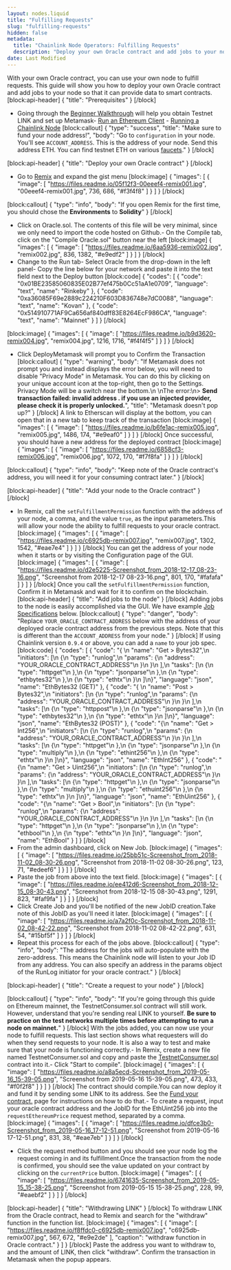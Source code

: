 ```yaml
---
layout: nodes.liquid
title: "Fulfilling Requests"
slug: "fulfilling-requests"
hidden: false
metadata: 
  title: "Chainlink Node Operators: Fulfilling Requests"
  description: "Deploy your own Oracle contract and add jobs to your node so that it can provide data to smart contracts."
date: Last Modified
---
```

With your own Oracle contract, you can use your own node to fulfill requests. This guide will show you how to deploy your own Oracle contract and add jobs to your node so that it can provide data to smart contracts.
[block:api-header]
{
  "title": "Prerequisites"
}
[/block]
- Going through the [Beginner Walkthrough](doc:example-walkthrough) will help you obtain Testnet LINK and set up Metamask- [Run an Ethereum Client](doc:run-an-ethereum-client) - [Running a Chainlink Node](doc:running-a-chainlink-node)
[block:callout]
{
  "type": "success",
  "title": "Make sure to fund your node address!",
  "body": "Go to `configuration` in your node. You'll see `ACCOUNT_ADDRESS`. This is the address of your node. Send this address ETH. You can find testnet ETH on various [faucets](doc:link-token-contracts)."
}
[/block]

[block:api-header]
{
  "title": "Deploy your own Oracle contract"
}
[/block]
- Go to <a href="https://remix.ethereum.org/#gist=03a079b9055f42d993d0066d6f454c6f&optimize=true&version=soljson-v0.4.24+commit.e67f0147.js" target="_blank" rel="noreferrer, noopener">Remix</a> and expand the gist menu
[block:image]
{
  "images": [
    {
      "image": [
        "https://files.readme.io/05f12f3-00eeef4-remix001.jpg",
        "00eeef4-remix001.jpg",
        736,
        686,
        "#f3f4f8"
      ]
    }
  ]
}
[/block]

[block:callout]
{
  "type": "info",
  "body": "If you open Remix for the first time, you should chose the **Environments** to **Solidity**"
}
[/block]
- Click on Oracle.sol. The contents of this file will be very minimal, since we only need to import the code hosted on Github.- On the Compile tab, click on the "Compile Oracle.sol" button near the left
[block:image]
{
  "images": [
    {
      "image": [
        "https://files.readme.io/6aa5936-remix002.jpg",
        "remix002.jpg",
        836,
        1382,
        "#e9edf2"
      ]
    }
  ]
}
[/block]
- Change to the Run tab- Select Oracle from the drop-down in the left panel- Copy the line below for your network and paste it into the text field next to the Deploy button
[block:code]
{
  "codes": [
    {
      "code": "0x01BE23585060835E02B77ef475b0Cc51aA1e0709",
      "language": "text",
      "name": "Rinkeby"
    },
    {
      "code": "0xa36085F69e2889c224210F603D836748e7dC0088",
      "language": "text",
      "name": "Kovan"
    },
    {
      "code": "0x514910771AF9Ca656af840dff83E8264EcF986CA",
      "language": "text",
      "name": "Mainnet"
    }
  ]
}
[/block]

[block:image]
{
  "images": [
    {
      "image": [
        "https://files.readme.io/b9d3620-remix004.jpg",
        "remix004.jpg",
        1216,
        1716,
        "#f4f4f5"
      ]
    }
  ]
}
[/block]
- Click DeployMetamask will prompt you to Confirm the Transaction
[block:callout]
{
  "type": "warning",
  "body": "If Metamask does not prompt you and instead displays the error below, you will need to disable \"Privacy Mode\" in Metamask. You can do this by clicking on your unique account icon at the top-right, then go to the Settings. Privacy Mode will be a switch near the bottom.\n&nbsp;\nThe error:\n> **Send transaction failed: invalid address . if you use an injected provider, please check it is properly unlocked.**",
  "title": "Metamask doesn't pop up?"
}
[/block]
A link to Etherscan will display at the bottom, you can open that in a new tab to keep track of the transaction
[block:image]
{
  "images": [
    {
      "image": [
        "https://files.readme.io/b6fe1ac-remix005.jpg",
        "remix005.jpg",
        1486,
        174,
        "#e9eaf0"
      ]
    }
  ]
}
[/block]
Once successful, you should have a new address for the deployed contract
[block:image]
{
  "images": [
    {
      "image": [
        "https://files.readme.io/6858cf3-remix006.jpg",
        "remix006.jpg",
        1072,
        170,
        "#f7f8fa"
      ]
    }
  ]
}
[/block]

[block:callout]
{
  "type": "info",
  "body": "Keep note of the Oracle contract's address, you will need it for your consuming contract later."
}
[/block]

[block:api-header]
{
  "title": "Add your node to the Oracle contract"
}
[/block]
- In Remix, call the `setFulfillmentPermission` function with the address of your node, a comma, and the value `true`, as the input parameters.This will allow your node the ability to fulfill requests to your oracle contract.
[block:image]
{
  "images": [
    {
      "image": [
        "https://files.readme.io/c6925db-remix007.jpg",
        "remix007.jpg",
        1302,
        1542,
        "#eae7e4"
      ]
    }
  ]
}
[/block]
You can get the address of your node when it starts or by visiting the Configuration page of the GUI.
[block:image]
{
  "images": [
    {
      "image": [
        "https://files.readme.io/d2e5225-Screenshot_from_2018-12-17_08-23-16.png",
        "Screenshot from 2018-12-17 08-23-16.png",
        801,
        170,
        "#fafafa"
      ]
    }
  ]
}
[/block]
Once you call the `setFulfillmentPermission` function, Confirm it in Metamask and wait for it to confirm on the blockchain.
[block:api-header]
{
  "title": "Add jobs to the node"
}
[/block]
Adding jobs to the node is easily accomplished via the GUI. We have example [Job Specifications](doc:job-specifications) below.
[block:callout]
{
  "type": "danger",
  "body": "Replace `YOUR_ORACLE_CONTRACT_ADDRESS` below with the address of your deployed oracle contract address from the previous steps. Note that this is different than the `ACCOUNT_ADDRESS` from your node."
}
[/block]
If using Chainlink version `0.9.4` or above, you can add a `name` to your job spec. 
[block:code]
{
  "codes": [
    {
      "code": "{ \n  \"name\": \"Get > Bytes32\",\n  \"initiators\": [\n    {\n      \"type\": \"runlog\",\n      \"params\": {\n        \"address\": \"YOUR_ORACLE_CONTRACT_ADDRESS\"\n      }\n    }\n  ],\n  \"tasks\": [\n    {\n      \"type\": \"httpget\"\n    },\n    {\n      \"type\": \"jsonparse\"\n    },\n    {\n      \"type\": \"ethbytes32\"\n    },\n    {\n      \"type\": \"ethtx\"\n    }\n  ]\n}",
      "language": "json",
      "name": "EthBytes32 (GET)"
    },
    {
      "code": "{ \n  \"name\": \"Post > Bytes32\",\n  \"initiators\": [\n    {\n      \"type\": \"runlog\",\n      \"params\": {\n        \"address\": \"YOUR_ORACLE_CONTRACT_ADDRESS\"\n      }\n    }\n  ],\n  \"tasks\": [\n    {\n      \"type\": \"httppost\"\n    },\n    {\n      \"type\": \"jsonparse\"\n    },\n    {\n      \"type\": \"ethbytes32\"\n    },\n    {\n      \"type\": \"ethtx\"\n    }\n  ]\n}",
      "language": "json",
      "name": "EthBytes32 (POST)"
    },
    {
      "code": "{\n  \"name\": \"Get > Int256\",\n  \"initiators\": [\n    {\n      \"type\": \"runlog\",\n      \"params\": {\n        \"address\": \"YOUR_ORACLE_CONTRACT_ADDRESS\"\n      }\n    }\n  ],\n  \"tasks\": [\n    {\n      \"type\": \"httpget\"\n    },\n    {\n      \"type\": \"jsonparse\"\n    },\n    {\n      \"type\": \"multiply\"\n    },\n    {\n      \"type\": \"ethint256\"\n    },\n    {\n      \"type\": \"ethtx\"\n    }\n  ]\n}",
      "language": "json",
      "name": "EthInt256"
    },
    {
      "code": "{\n  \"name\": \"Get > Uint256\",\n  \"initiators\": [\n    {\n      \"type\": \"runlog\",\n      \"params\": {\n        \"address\": \"YOUR_ORACLE_CONTRACT_ADDRESS\"\n      }\n    }\n  ],\n  \"tasks\": [\n    {\n      \"type\": \"httpget\"\n    },\n    {\n      \"type\": \"jsonparse\"\n    },\n    {\n      \"type\": \"multiply\"\n    },\n    {\n      \"type\": \"ethuint256\"\n    },\n    {\n      \"type\": \"ethtx\"\n    }\n  ]\n}",
      "language": "json",
      "name": "EthUint256"
    },
    {
      "code": "{\n  \"name\": \"Get > Bool\",\n  \"initiators\": [\n    {\n      \"type\": \"runlog\",\n      \"params\": {\n        \"address\": \"YOUR_ORACLE_CONTRACT_ADDRESS\"\n      }\n    }\n  ],\n  \"tasks\": [\n    {\n      \"type\": \"httpget\"\n    },\n    {\n      \"type\": \"jsonparse\"\n    },\n    {\n      \"type\": \"ethbool\"\n    },\n    {\n      \"type\": \"ethtx\"\n    }\n  ]\n}",
      "language": "json",
      "name": "EthBool"
    }
  ]
}
[/block]
- From the admin dashboard, click on New Job.
[block:image]
{
  "images": [
    {
      "image": [
        "https://files.readme.io/25bb51c-Screenshot_from_2018-11-02_08-30-26.png",
        "Screenshot from 2018-11-02 08-30-26.png",
        123,
        71,
        "#edeef6"
      ]
    }
  ]
}
[/block]
- Paste the job from above into the text field.
[block:image]
{
  "images": [
    {
      "image": [
        "https://files.readme.io/ee412d6-Screenshot_from_2018-12-15_08-30-43.png",
        "Screenshot from 2018-12-15 08-30-43.png",
        1291,
        823,
        "#faf9fa"
      ]
    }
  ]
}
[/block]
- Click Create Job and you'll be notified of the new JobID creation.Take note of this JobID as you'll need it later.
[block:image]
{
  "images": [
    {
      "image": [
        "https://files.readme.io/a7a2f0c-Screenshot_from_2018-11-02_08-42-22.png",
        "Screenshot from 2018-11-02 08-42-22.png",
        631,
        54,
        "#15bf5f"
      ]
    }
  ]
}
[/block]
- Repeat this process for each of the jobs above.
[block:callout]
{
  "type": "info",
  "body": "The address for the jobs will auto-populate with the zero-address. This means the Chainlink node will listen to your Job ID from any address. You can also specify an address in the params object of the RunLog initiator for your oracle contract."
}
[/block]

[block:api-header]
{
  "title": "Create a request to your node"
}
[/block]

[block:callout]
{
  "type": "info",
  "body": "If you're going through this guide on Ethereum mainnet, the TestnetConsumer.sol contract will still work. However, understand that you're sending real LINK to yourself. **Be sure to practice on the test networks multiple times before attempting to run a node on mainnet.**"
}
[/block]
With the jobs added, you can now use your node to fulfill requests. This last section shows what requesters will do when they send requests to your node. It is also a way to test and make sure that your node is functioning correctly.- In Remix, create a new file named TestnetConsumer.sol and copy and paste the <a href="https://gist.githubusercontent.com/thodges-gh/8df9420393fb29b216d1832e037f2eff/raw/350addafcd19e984cdd4465921fbcbe7ce8500d4/ATestnetConsumer.sol" target="_blank" rel="noreferrer, noopener">TestnetConsumer.sol</a> contract into it.- Click "Start to compile".
[block:image]
{
  "images": [
    {
      "image": [
        "https://files.readme.io/a8a5ecd-Screenshot_from_2019-05-16_15-39-05.png",
        "Screenshot from 2019-05-16 15-39-05.png",
        473,
        433,
        "#f0f2f8"
      ]
    }
  ]
}
[/block]
The contract should compile.You can now deploy it and fund it by sending some LINK to its address. See the [Fund your contract.](doc:fund-your-contract) page for instructions on how to do that.- To create a request, input your oracle contract address and the JobID for the EthUint256 job into the `requestEthereumPrice` request method, separated by a comma.
[block:image]
{
  "images": [
    {
      "image": [
        "https://files.readme.io/dfce3b0-Screenshot_from_2019-05-16_17-12-51.png",
        "Screenshot from 2019-05-16 17-12-51.png",
        831,
        38,
        "#eae7eb"
      ]
    }
  ]
}
[/block]
- Click the request method button and you should see your node log the request coming in and its fulfillment.Once the transaction from the node is confirmed, you should see the value updated on your contract by clicking on the `currentPrice` button.
[block:image]
{
  "images": [
    {
      "image": [
        "https://files.readme.io/6741635-Screenshot_from_2019-05-15_15-38-25.png",
        "Screenshot from 2019-05-15 15-38-25.png",
        228,
        99,
        "#eaebf2"
      ]
    }
  ]
}
[/block]

[block:api-header]
{
  "title": "Withdrawing LINK"
}
[/block]
To withdraw LINK from the Oracle contract, head to Remix and search for the "withdraw" function in the function list.
[block:image]
{
  "images": [
    {
      "image": [
        "https://files.readme.io/f8ffdc0-c6925db-remix007.jpg",
        "c6925db-remix007.jpg",
        567,
        672,
        "#e9e2de"
      ],
      "caption": "withdraw function in Oracle contract."
    }
  ]
}
[/block]
Paste the address you want to withdraw to, and the amount of LINK, then click "withdraw". Confirm the transaction in Metamask when the popup appears.